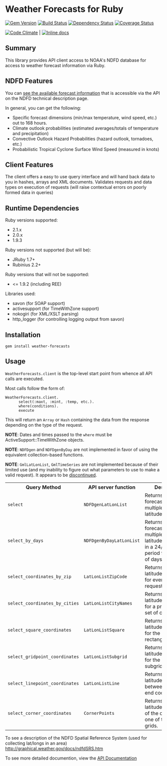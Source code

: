 # Weather Forecasts for Ruby

[![Gem Version](https://badge.fury.io/rb/weather-forecasts.svg)](http://badge.fury.io/rb/weather-forecasts)
[![Build Status](https://travis-ci.org/alakra/weather-forecasts.png?branch=master)](https://travis-ci.org/alakra/weather-forecasts)
[![Dependency Status](https://gemnasium.com/alakra/weather-forecasts.png)](https://gemnasium.com/alakra/weather-forecasts)
[![Coverage Status](https://coveralls.io/repos/alakra/weather-forecasts/badge.png?branch=master)](https://coveralls.io/r/alakra/weather-forecasts?branch=master)

[![Code Climate](https://codeclimate.com/github/alakra/weather-forecasts.png)](https://codeclimate.com/github/alakra/weather-forecasts) |
[![Inline docs](http://inch-pages.github.io/github/alakra/weather-forecasts.png)](http://inch-pages.github.io/github/alakra/weather-forecasts)

## Summary

This library provides API client access to NOAA's NDFD database
for access to weather forecast information via Ruby.

## NDFD Features

You can [see the available forecast information](http://www.nws.noaa.gov/ndfd/technical.htm#elements) that is accessible via the API on the NDFD technical description page.

In general, you can get the following:

  * Specific forecast dimensions (min/max temperature, wind speed, etc.) out to 168 hours.
  * Climate outlook probabilities (estimated averages/totals of temperature and precipitation)
  * Convective Outlook Hazard Probabilities (hazard outlook, tornadoes, etc.)
  * Probabilistic Tropical Cyclone Surface Wind Speed (measured in knots)

## Client Features

The client offers a easy to use query interface and will hand back data to you in hashes, arrays and XML documents.
Validates requests and data types on execution of requests (will raise contextual errors on poorly formed data in queries)

## Runtime Dependencies

Ruby versions supported:

  * 2.1.x
  * 2.0.x
  * 1.9.3

Ruby versions not supported (but will be):

  * JRuby 1.7+
  * Rubinius 2.2+

Ruby versions that will not be supported:

  * <= 1.9.2 (including REE)

Libraries used:

  * savon (for SOAP support)
  * activesupport (for TimeWithZone support)
  * nokogiri (for XML/XSLT parsing)
  * http_logger (for controlling logging output from savon)

## Installation

    gem install weather-forecasts

## Usage

`WeatherForecasts.client` is the top-level start point from whence all API calls are executed.

Most calls follow the form of:

    WeatherForecasts.client.
          select(:maxt, :mint, :temp, etc.).
          where(conditions).
          execute

This will return an `Array` or `Hash` containing the data from the
response depending on the type of the request.

**NOTE**: Dates and times passed to the `where` must be
ActiveSupport::TimeWithZone objects.

**NOTE**: `NDFDgen` and `NDFDgenByDay` are not implemented in favor of
using the equivalent collection-based functions.

**NOTE**: `GmlLatLonList`, `GmlTimeSeries` are not implemented because
of their limited use (and my inability to figure out what parameters
to use to make a valid request).  It appears to be [discontinued](http://www.nws.noaa.gov/om/notification/tin10-59ending_wfs.htm).

<table>
  <tr>
    <th>Query Method</th>
    <th>API server function</th>
    <th>Description</th>
  </tr>
  <tr>
    <td><code>select</code></td>
    <td><code>NDFDgenLatLonList</code></td>
    <td>Returns a <code>Hash</code> of forecast metrics for multiple latitudes/longitudes.</td>
  </tr>
  <tr>
    <td><code>select_by_days</code></td>
    <td><code>NDFDgenByDayLatLonList</code></td>
    <td>Returns a <code>Hash</code> of forecast metrics for multiple latitudes/longitudes in a 24/12 hour period for a number of days.</td>
  </tr>
  <tr>
    <td><code>select_coordinates_by_zip</code></td>
    <td><code>LatLonListZipCode</code></td>
    <td>Returns a <code>Hash</code> of latitudes/longitudes for every zip code requested.</td>
  </tr>
  <tr>
    <td><code>select_coordinates_by_cities</code></td>
    <td><code>LatLonListCityNames</code></td>
    <td>Returns a <code>Hash</code> of latitudes/longitudes for a pre-defined set of cities.</td>
  </tr>
  <tr>
    <td><code>select_square_coordinates</code></td>
    <td><code>LatLonListSquare</code></td>
    <td>Returns a <code>Array</code> of latitudes/longitudes for the requested rectangular area.</td>
  </tr>
  <tr>
    <td><code>select_gridpoint_coordinates</code></td>
    <td><code>LatLonListSubgrid</code></td>
    <td>Returns a <code>Array</code> of latitudes/longitudes for the requested subgrid.</td>
  </tr>
  <tr>
    <td><code>select_linepoint_coordinates</code></td>
    <td><code>LatLonListLine</code></td>
    <td>Returns a <code>Array</code> of latitudes/longitudes between a start and end coordinate.</td>
  </tr>
  <tr>
    <td><code>select_corner_coordinates</code></td>
    <td><code>CornerPoints</code></td>
    <td>Returns a <code>Array</code> of latitudes/longitudes of the corners of one of the NDFD grids.</td>
  </tr>
</table>

To see a description of the NDFD Spatial Reference System (used for collecting lat/longs in an area)
http://graphical.weather.gov/docs/ndfdSRS.htm

To see more detailed documention, view the [API Documentation](http://rdoc.info/github/alakra/weather-forecasts/frames)
